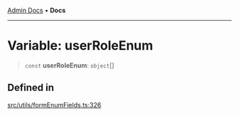 [Admin Docs](/) • **Docs**

***

# Variable: userRoleEnum

> `const` **userRoleEnum**: `object`[]

## Defined in

[src/utils/formEnumFields.ts:326](https://github.com/PalisadoesFoundation/talawa-admin/blob/main/src/utils/formEnumFields.ts#L326)
